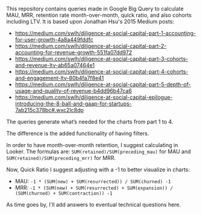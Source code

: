 This repository contains queries made in Google Big Query to calculate MAU, MRR, retention rate month-over-month, quick ratio, and also cohorts including LTV. It is based upon Jonathan Hsu's 2015 Medium posts:
* https://medium.com/swlh/diligence-at-social-capital-part-1-accounting-for-user-growth-4a8a449fddfc 
* https://medium.com/swlh/diligence-at-social-capital-part-2-accounting-for-revenue-growth-551fa07dd972 
* https://medium.com/swlh/diligence-at-social-capital-part-3-cohorts-and-revenue-ltv-ab65a07464e1 
* https://medium.com/swlh/diligence-at-social-capital-part-4-cohorts-and-engagement-ltv-80b4fa7f8e41 
* https://medium.com/swlh/diligence-at-social-capital-part-5-depth-of-usage-and-quality-of-revenue-b4dd96b47ca6
* https://medium.com/swlh/diligence-at-social-capital-epilogue-introducing-the-8-ball-and-gaap-for-startups-7ab215c378bc#.wxc2lc8dp 

The queries generate what’s needed for the charts from part 1 to 4.

The difference is the added functionality of having filters.

In order to have month-over-month retention, I suggest calculating in Looker. The formulas are: `SUM(retained)/SUM(preceding_mau)` for MAU and `SUM(retained)/SUM(preceding_mrr)` for MRR.

Now, Quick Ratio I suggest adjusting with a -1 to better visualize in charts: 
* MAU: `-1 * (SUM(new) + SUM(resurrected)) / SUM(churned) -1`
* MRR: `-1 * (SUM(new) + SUM(resurrected) + SUM(expansion)) / (SUM(churned) + SUM(contraction)) -1`


As time goes by, I'll add answers to eventual technical questions here.
